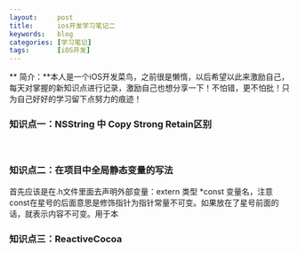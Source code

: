```yaml
---
layout:     post 
title:      ios开发学习笔记二
keywords:   blog
categories: [学习笔记]
tags:       [iOS开发]
---
```

** 简介：**本人是一个iOS开发菜鸟，之前很是懒惰，以后希望以此来激励自己，每天对掌握的新知识点进行记录，激励自己也想分享一下！不怕错，更不怕批！只为自己好好的学习留下点努力的痕迹！
### 知识点一：NSString 中 Copy Strong Retain区别
　　
### 知识点二：在项目中全局静态变量的写法
首先应该是在.h文件里面去声明外部变量：extern 类型 *const 变量名，注意const在星号的后面意思是修饰指针为指针常量不可变。如果放在了星号前面的话，就表示内容不可变。用于本
### 知识点三：ReactiveCocoa 